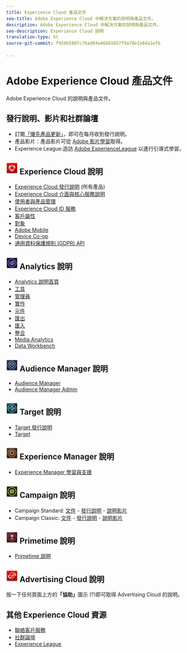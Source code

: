 ```yaml
---
title: Experience Cloud 產品文件
seo-title: Adobe Experience Cloud 中解決方案的說明與產品文件。
description: Adobe Experience Cloud 中解決方案的說明與產品文件。
seo-description: Experience Cloud 說明
translation-type: ht
source-git-commit: f920b588fc76ad04a46b01657f9a78e1a84a1efb

---
```



# Adobe Experience Cloud 產品文件

Adobe Experience Cloud 的說明與產品文件。

## 發行說明、影片和社群論壇

* 訂閱[「優先產品更新」](https://www.adobe.com/subscription/priority-product-update.html)，即可在每月收到發行說明。
* 產品影片：產品影片可從 [Adobe 影片學習](https://helpx.adobe.com/tw/experience-cloud/tutorials.html)取得。
* Experience League:造訪 [Adobe ExperienceLeague](https://landing.adobe.com/experience-league/) 以進行引導式學習。

## ![Experience Cloud 說明](assets/experience_cloud_appicon_32.png) Experience Cloud 說明

* [Experience Cloud 發行說明](https://docs.adobe.com/content/help/zh-Hant/release-notes/experience-cloud/current.html) (所有產品)
* [Experience Cloud 介面與核心服務說明](https://docs.adobe.com/content/help/zh-Hant/core-services/interface/experience-cloud.html)
* [使用者與產品管理](https://docs.adobe.com/content/help/zh-Hant/core-services/interface/manage-users-and-products/admin-getting-started.html)
* [Experience Cloud ID 服務](https://docs.adobe.com/content/help/zh-Hant/id-service/using/home.html)
* [客戶屬性](https://docs.adobe.com/content/help/zh-Hant/core-services/interface/customer-attributes/attributes.html)
* [對象](https://docs.adobe.com/content/help/zh-Hant/core-services/interface/audiences/audience-library.html)
* [Adobe Mobile](https://docs.adobe.com/content/help/en/mobile-services/using/home.html)
* [Device Co-op](https://docs.adobe.com/content/help/en/device-co-op/using/home.html)
* [通用資料保護規則 (GDPR) API](https://www.adobe.io/apis/experiencecloud/gdpr.html)

## ![Analytics 說明](assets/mc_analytics_32.png) Analytics 說明

* [Analytics 說明首頁](https://docs.adobe.com/content/help/zh-Hant/analytics/landing/home.html)
* [工具](https://docs.adobe.com/content/help/zh-Hant/analytics/analyze/home.html)
* [管理員](https://docs.adobe.com/content/help/zh-Hant/analytics/admin/home.html)
* [實作](https://docs.adobe.com/content/help/zh-Hant/analytics/implementation/home.html)
* [元件](https://docs.adobe.com/content/help/zh-Hant/analytics/components/home.html)
* [匯出](https://docs.adobe.com/content/help/zh-Hant/analytics/export/home.html)
* [匯入](https://docs.adobe.com/content/help/zh-Hant/analytics/import/home.html)
* [整合](https://docs.adobe.com/content/help/zh-Hant/analytics/integration/home.html)
* [Media Analytics](https://docs.adobe.com/content/help/zh-Hant/media-analytics/using/media-overview.html)
* [Data Workbench](https://marketing.adobe.com/resources/help/en_US/insight/)

## ![Audience Manager 說明](assets/mc_audiencemanager_32.png) Audience Manager 說明

* [Audience Manager](https://marketing.adobe.com/resources/help/en_US/aam/)
* [Audience Manager Admin](https://marketing.adobe.com/resources/help/en_US/aam/admin/index.html)

## ![Target 說明](assets/mc_target_32.png) Target 說明

* [Target 發行說明](https://docs.adobe.com/content/help/zh-Hant/target/using/release-notes/release-notes.html)
* [Target](https://docs.adobe.com/content/help/zh-Hant/target/using/target-home.html)

## ![Experience Manager 說明](assets/mc_experiencemanager_32.png) Experience Manager 說明

* [Experience Manager 學習與支援](https://helpx.adobe.com/tw/support/experience-manager.html)

## ![Campaign 說明](assets/mc_campaign_32.png) Campaign 說明

* Campaign Standard: [文件](https://helpx.adobe.com/tw/support/campaign/standard.html) - [發行說明](https://docs.adobe.com/content/help/zh-Hant/campaign-standard/using/release-notes/release-notes.html) - [說明影片](https://docs.adobe.com/content/help/en/campaign-learn/campaign-standard-tutorials/overview.html)
* Campaign Classic: [文件](https://helpx.adobe.com/tw/support/campaign/classic.html) - [發行說明](https://docs.campaign.adobe.com/doc/AC/en/RN.html) - [說明影片](https://docs.adobe.com/content/help/en/campaign-learn/campaign-classic-tutorials/overview.html)

## ![Primetime 說明](assets/primetime_app_32.png) Primetime 說明

* [Primetime 說明](http://help.adobe.com/en_US/primetime/)

## ![Advertising Cloud 說明](assets/advertisingcloud_appicon_32.png) Advertising Cloud 說明

按一下任何頁面上方的&#x200B;**「協助」**&#x200B;圖示 (?)即可取得 Advertising Cloud 的說明。

## 其他 Experience Cloud 資源

* [聯絡客戶服務](https://helpx.adobe.com/tw/contact/enterprise-support.ec.html)
* [社群論壇](https://forums.adobe.com/community/experience-cloud)
* [Experience League](https://landing.adobe.com/experience-league/)
